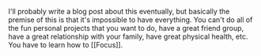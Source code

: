 I'll probably write a blog post about this eventually, but basically the premise of this is that it's impossible to have everything. You can't do all of the fun personal projects that you want to do, have a great friend group, have a great relationship with your family, have great physical health, etc. You have to learn how to [[Focus]].